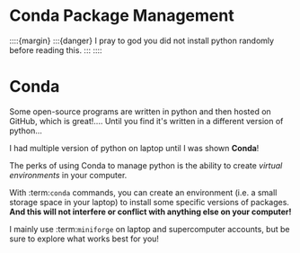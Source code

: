 # Conda Package Management 

::::{margin}
:::{danger}
I pray to god you did not install python randomly before reading this.
:::
::::

# Conda

Some open-source programs are written in python and then hosted on GitHub, which is great!.... Until you find it's written in a different version of python...

I had multiple version of python on laptop until I was shown **Conda**!

The perks of using Conda to manage python is the ability to create *virtual environments* in your computer.

With :term:`conda` commands, you can create an environment (i.e. a small storage space in your laptop) to install some specific versions of packages. **And this will not interfere or conflict with anything else on your computer!**

I mainly use :term:`miniforge` on laptop and supercomputer accounts, but be sure to explore what works best for you!
